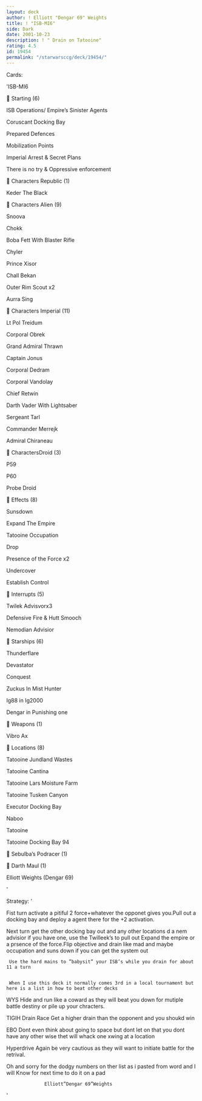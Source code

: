 ```yaml
---
layout: deck
author: ! Elliott "Dengar 69" Weights
title: ! "ISB-MI6"
side: Dark
date: 2001-10-23
description: ! " Drain on Tatooine"
rating: 4.5
id: 19454
permalink: "/starwarsccg/deck/19454/"
---
```

Cards: 

'ISB-MI6

&#61623; Starting   (6)

 ISB Operations/ Empire&#8217;s Sinister Agents  

 Coruscant Docking Bay

 Prepared Defences

Mobilization Points

Imperial Arrest & Secret Plans

There is no try & Oppressive enforcement 

&#61623; Characters Republic   (1)

Keder The Black

&#61623; Characters Alien   (9)

Snoova

Chokk 

Boba Fett With Blaster Rifle

Chyler

Prince Xisor

Chall Bekan

Outer Rim Scout x2

Aurra Sing 

&#61623; Characters Imperial   (11)

Lt Pol Treidum

Corporal Obrek

Grand Admiral Thrawn

Captain Jonus

Corporal Dedram

Corporal Vandolay

Chief Retwin 

Darth Vader With Lightsaber

Sergeant Tarl

Commander Merrejk

Admiral Chiraneau 

&#61623; CharactersDroid   (3)

P59

P60

Probe Droid

&#61623; Effects  (8)

Sunsdown

Expand The Empire

Tatooine Occupation  

Drop

Presence of the Force x2

Undercover

Establish Control

&#61623; Interrupts   (5)

Twilek Advisvorx3

Defensive Fire & Hutt Smooch

Nemodian Advisior

&#61623; Starships   (6)

Thunderflare  

Devastator

Conquest

Zuckus In Mist Hunter

Ig88 in Ig2000

Dengar in Punishing one 

&#61623; Weapons       (1)

Vibro Ax

&#61623; Locations   (8)

Tatooine Jundland Wastes

Tatooine Cantina

Tatooine Lars Moisture Farm

Tatooine Tusken Canyon

Executor Docking Bay

Naboo

Tatooine

Tatooine Docking Bay 94


&#61623; Sebulba&#8217;s Podracer (1)

&#61623; Darth Maul (1)



Elliott Weights (Dengar 69)

'

Strategy: '

 Fist turn activate a pitiful 2 force+whatever the opponet gives you.Pull out a docking bay and deploy a agent there for the +2 activation.

Next turn get the other docking bay out and any other locations d a nem advisior if you have one, use the Twilleek’s to pull out Expand the empire or a prsence of the force.Flip objective and drain like mad and maybe occupation and suns down if you can get the system out

     Use the hard mains to ”babysit” your ISB’s while you drain for about 11 a turn


     When I use this deck it normally comes 3rd in a local tournament but here is a list in how to beat other decks

  WYS Hide and run like a coward as they will beat you down for mutiple battle destiny or pile up your chracters.

  TIGIH Drain Race  Get a higher drain than the opponent and you shoukd win 

  EBO Dont even think about going to space but dont let on that you dont have any other wise thet will whack one xwing at a location

  Hyperdrive Again be very cautious as they will want to initiate battle for the retrival.

  Oh and sorry for the dodgy numbers on ther list as i pasted from word and I will Know for next time to do it on a pad

                  Elliott”Dengar 69”Weights

'
